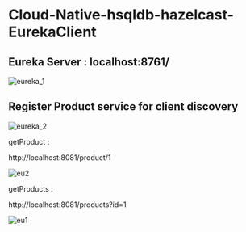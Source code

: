 # Cloud-Native-hsqldb-hazelcast-EurekaClient

## Eureka Server : localhost:8761/

![eureka_1](https://user-images.githubusercontent.com/9671419/81117965-9eebf280-8f45-11ea-9bf5-68e7ab7babcd.PNG)

## Register Product service for client discovery

![eureka_2](https://user-images.githubusercontent.com/9671419/81118073-d9ee2600-8f45-11ea-91c4-ad3ebe7f079f.PNG)

getProduct :

http://localhost:8081/product/1

![eu2](https://user-images.githubusercontent.com/9671419/81118448-7e706800-8f46-11ea-99e5-d16fe561eb37.png)

getProducts :

http://localhost:8081/products?id=1

![eu1](https://user-images.githubusercontent.com/9671419/81118327-4c5f0600-8f46-11ea-9e01-372f6ab786c7.PNG)
